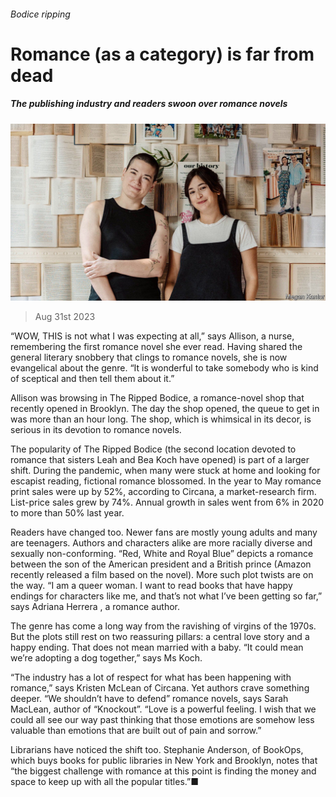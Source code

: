 ###### Bodice ripping

# Romance (as a category) is far from dead 

##### The publishing industry and readers swoon over romance novels 

![image](images/20230902_USP502.jpg) 

> Aug 31st 2023 

“WOW, THIS is not what I was expecting at all,” says Allison, a nurse, remembering the first romance novel she ever read. Having shared the general literary snobbery that clings to romance novels, she is now evangelical about the genre. “It is wonderful to take somebody who is kind of sceptical and then tell them about it.” 

Allison was browsing in The Ripped Bodice, a romance-novel shop that recently opened in Brooklyn. The day the shop opened, the queue to get in was more than an hour long. The shop, which is whimsical in its decor, is serious in its devotion to romance novels.

The popularity of The Ripped Bodice (the second location devoted to romance that sisters Leah and Bea Koch have opened) is part of a larger shift. During the pandemic, when many were stuck at home and looking for escapist reading, fictional romance blossomed. In the year to May romance print sales were up by 52%, according to Circana, a market-research firm. List-price sales grew by 74%. Annual growth in sales went from 6% in 2020 to more than 50% last year.

Readers have changed too. Newer fans are mostly young adults and many are teenagers. Authors and characters alike are more racially diverse and sexually non-conforming. “Red, White and Royal Blue” depicts a romance between the son of the American president and a British prince (Amazon recently released a film based on the novel). More such plot twists are on the way. “I am a queer woman. I want to read books that have happy endings for characters like me, and that’s not what I’ve been getting so far,” says Adriana Herrera , a romance author.

The genre has come a long way from the ravishing of virgins of the 1970s. But the plots still rest on two reassuring pillars: a central love story and a happy ending. That does not mean married with a baby. “It could mean we’re adopting a dog together,” says Ms Koch. 

“The industry has a lot of respect for what has been happening with romance,” says Kristen McLean of Circana. Yet authors crave something deeper. “We shouldn’t have to defend” romance novels, says Sarah MacLean, author of “Knockout”. “Love is a powerful feeling. I wish that we could all see our way past thinking that those emotions are somehow less valuable than emotions that are built out of pain and sorrow.”

Librarians have noticed the shift too. Stephanie Anderson, of BookOps, which buys books for public libraries in New York and Brooklyn, notes that “the biggest challenge with romance at this point is finding the money and space to keep up with all the popular titles.”■


